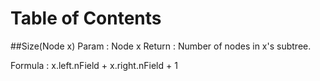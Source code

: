 # Table of Contents

##<a name="size">Size(Node x)</a>
Param : Node x
Return : Number of nodes in x's subtree.

Formula : x.left.nField + x.right.nField + 1
